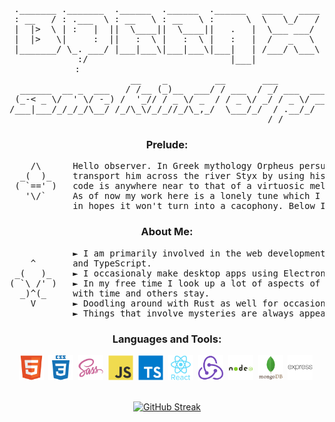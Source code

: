 <pre align="center">

._______ ._______  .______  .______  .______   ____   ____
: __   / : .___  \ : __   \ : __   \ :      \  \   \_/   /
|  |>  \ | :   |  ||  \____||  \____||   .   |  \___ ___/ 
|  |>   \|     :  ||   :  \ |   :  \ |   :   |  /   _   \ 
|_______/ \_. ___/ |___|___\|___|___\|___|   | /___/ \___\
            :/                           |___|            
            :                                              
                       __    _         __       ___                                                 
  ______  __ _  ___   / /__ (_)__  ___/ / ___  / _/ ___  _______  ___ ________ ___ _  __ _  ___ ____
 (_-< _ \/  ' \/ -_) /  '_// / _ \/ _  / / _ \/ _/ / _ \/ __/ _ \/ _ `/ __/ _ `/  ' \/  ' \/ -_) __/
/___|___/_/_/_/\__/ /_/\_\/_/_//_/\_,_/  \___/_/  / .__/_/  \___/\_, /_/  \_,_/_/_/_/_/_/_/\__/_/   
                                                 /_/            /___/                               
</pre>
<h3 align="center">Prelude:</h3>
<pre>
    /\      Hello observer. In Greek mythology Orpheus persuades Charon, the ferryman of the underworld, to
  _(  )_    transport him across the river Styx by using his exceptional musical talent. I don't claim at all my
 ( `==' )   code is anywhere near to that of a virtuosic melody but I might be comparing you to Charon himself. x)
   '\/`     As of now my work here is a lonely tune which I am thriving to enrich with more harmonics and melodies
            in hopes it won't turn into a cacophony. Below I will share more about me however talk is cheap...
</pre>

<h3 align="center">About Me:</h3>
<pre>
            ► I am primarily involved in the web development world using technologies with JavaScript
    ^       and TypeScript.
 _(   )_    ► I occasionaly make desktop apps using Electron.
( `\ /' )   ► In my free time I look up a lot of aspects of the programming space, some of which fade away
  _)^(_     with time and others stay.
    V       ► Doodling around with Rust as well for occasional compiler panics.
            ► Things that involve mysteries are always appealing to me. 
</pre>
<h3 align="center">Languages and Tools:</h3>
<div align="center">
  <img src="https://github.com/devicons/devicon/blob/master/icons/html5/html5-original.svg" title="HTML5" alt="HTML" width="40" height="40"/>&nbsp;
  <img src="https://github.com/devicons/devicon/blob/master/icons/css3/css3-plain-wordmark.svg"  title="CSS3" alt="CSS" width="40" height="40"/>&nbsp;
  <img src="https://github.com/devicons/devicon/blob/master/icons/sass/sass-original.svg" title="Sass" alt="Sass" width="40" height="40"/>&nbsp;
  <img src="https://github.com/devicons/devicon/blob/master/icons/javascript/javascript-original.svg" title="JavaScript" alt="JavaScript" width="40" height="40"/>&nbsp;
  <img src="https://github.com/devicons/devicon/blob/master/icons/typescript/typescript-original.svg" title="TypeScript" alt="TypeScript" width="40" height="40"/>&nbsp;
  <img src="https://github.com/devicons/devicon/blob/master/icons/react/react-original-wordmark.svg" title="React" alt="React" width="40" height="40"/>&nbsp;
  <img src="https://github.com/devicons/devicon/blob/master/icons/redux/redux-original.svg" title="Redux" alt="Redux " width="40" height="40"/>&nbsp;
  <img src="https://github.com/devicons/devicon/blob/master/icons/nodejs/nodejs-original-wordmark.svg" title="NodeJS" alt="NodeJS" width="40" height="40"/>&nbsp;
  <img src="https://github.com/devicons/devicon/blob/master/icons/mongodb/mongodb-original-wordmark.svg" title="MongoDB" alt="MongoDb" width="40" height="40"/>&nbsp;
  <img src="https://github.com/devicons/devicon/blob/master/icons/express/express-original-wordmark.svg" title="Express" alt="Express" width="40" height="40"/>&nbsp;
</div>
</br>
<div align="center">
<!---
[![Top Langs](https://github-readme-stats.vercel.app/api/top-langs/?username=Borrax&layout=compact&theme=vision-friendly-dark)](https://github.com/anuraghazra/github-readme-stats)
</br>
-->
            
[![GitHub Streak](http://github-readme-streak-stats.herokuapp.com?user=Borrax&theme=dark&background=000000)](https://git.io/streak-stats)

</div>
